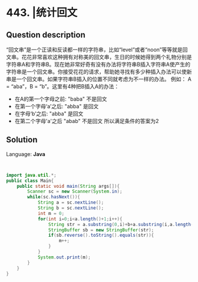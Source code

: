# 443. |统计回文

## Question description


“回文串”是一个正读和反读都一样的字符串，比如“level”或者“noon”等等就是回文串。花花非常喜欢这种拥有对称美的回文串，生日的时候她得到两个礼物分别是字符串A和字符串B。现在她非常好奇有没有办法将字符串B插入字符串A使产生的字符串是一个回文串。你接受花花的请求，帮助她寻找有多少种插入办法可以使新串是一个回文串。如果字符串B插入的位置不同就考虑为不一样的办法。
  例如：
  A  = “aba”，B = “b”。这里有4种把B插入A的办法：
  * 在A的第一个字母之前: "baba" 不是回文 
  * 在第一个字母‘a’之后: "abba" 是回文 
  * 在字母‘b’之后:      "abba" 是回文 
  * 在第二个字母'a'之后  "abab" 不是回文 
  所以满足条件的答案为2


## Solution

Language: **Java**

```Java


import java.util.*;
public class Main{
    public static void main(String args[]){
        Scanner sc = new Scanner(System.in);
        while(sc.hasNext()){
            String a = sc.nextLine();
            String b = sc.nextLine();
            int m = 0;
            for(int i=0;i<a.length()+1;i++){
                String str = a.substring(0,i)+b+a.substring(i,a.length());
                StringBuffer sb = new StringBuffer(str);
                if(sb.reverse().toString().equals(str)){
                    m++;
                }
            }
            System.out.print(m);
        }
    }
}
```


